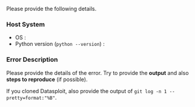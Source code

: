 Please provide the following details.

### Host System

- OS : 
- Python version (`python --version`) : 

### Error Description

Please provide the details of the error. Try to provide the **output** and also **steps to reproduce** (if possible).

If you cloned Datasploit, also provide the output of `git log -n 1 --pretty=format:"%B"`.
